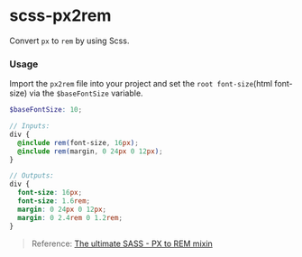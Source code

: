 # scss-px2rem

Convert `px` to `rem` by using Scss.

### Usage

Import the `px2rem` file into your project and set the `root font-size`(html font-size) via the `$baseFontSize` variable.

```scss
$baseFontSize: 10;

// Inputs:
div {
  @include rem(font-size, 16px);
  @include rem(margin, 0 24px 0 12px);
}

// Outputs:
div {
  font-size: 16px;
  font-size: 1.6rem;
  margin: 0 24px 0 12px;
  margin: 0 2.4rem 0 1.2rem;
}
```

> Reference: [The ultimate SASS - PX to REM mixin](https://gist.github.com/gregrickaby/6544558)
